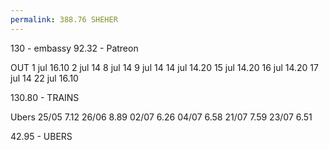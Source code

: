 ```yaml
---
permalink: 388.76 SHEHER
---
```

130 - embassy 
92.32 - Patreon


OUT
1 jul 16.10
2 jul 14
8 jul 14
9 jul 14
14 jul 14.20
15 jul 14.20
16 jul 14.20
17 jul 14
22 jul 16.10

130.80 - TRAINS

Ubers
25/05 7.12
26/06 8.89
02/07 6.26
04/07 6.58
21/07 7.59
23/07 6.51

42.95 - UBERS